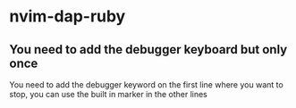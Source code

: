 # nvim-dap-ruby

## You need to add the debugger keyboard but only once

You need to add the debugger keyword on the first line where you
want to stop, you can use the built in marker in the other lines
